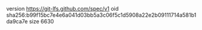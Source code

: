 version https://git-lfs.github.com/spec/v1
oid sha256:b99f15bc7e4e6a041d03bb5a3c06f5c1d5908a22e2b09111714a581b1da9ca7e
size 6630
